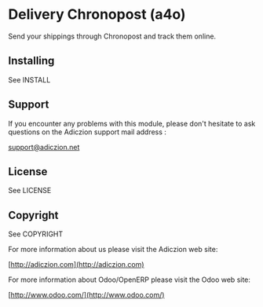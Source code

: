 # Delivery Chronopost (a4o)

Send your shippings through Chronopost and track them online.

## Installing

See INSTALL

## Support

If you encounter any problems with this module, please don't hesitate to ask
questions on the Adiczion support mail address :

  support@adiczion.net

## License

See LICENSE

## Copyright

See COPYRIGHT

For more information about us please visit the Adiczion web site:

  [http://adiczion.com](http://adiczion.com)

For more information about Odoo/OpenERP please visit the Odoo web site:

  [http://www.odoo.com/](http://www.odoo.com/)
